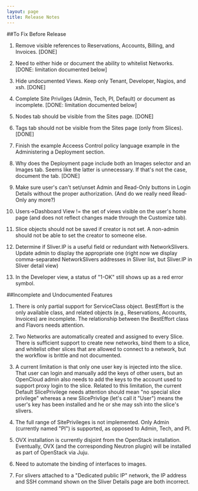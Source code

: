 ```yaml
---
layout: page
title: Release Notes
---
```


##To Fix Before Release

1. Remove visible references to Reservations, Accounts, Billing, and
   Invoices. [DONE]

2. Need to either hide or document the ability to whitelist Networks.
   [DONE: limitation documented below]

3. Hide undocumented Views. Keep only Tenant, Developer, Nagios, and 
   xsh. [DONE]

4. Complete Site Privilges (Admin, Tech, PI, Default) or document as
   incomplete. [DONE: limitation documented below]

5. Nodes tab should be visible from the Sites page. [DONE]

6. Tags tab should not be visible from the Sites page (only from
   Slices). [DONE]

7. Finish the example Acceess Control policy language example in the
   Administering a Deployment section.

8. Why does the Deployment page include both an Images selector and
   an Images tab. Seems like the latter is unnecessary. If that's not
   the case, document the tab. [DONE]

9. Make sure user's can't set/unset Admin and Read-Only buttons in
   Login Details without the proper authorization. (And do we really
   need Read-Only any more?)

10. Users->Dashboard View != the set of views visible on the user's
   home page (and does not reflect changes made through the Customize
   tab).

11. Slice objects should not be saved if creator is not set. A
    non-admin should not be able to set the creator to someone else.

12. Determine if Sliver.IP is a useful field or redundant with
    NetworkSlivers. Update admin to display the appropriate one (right
    now we display comma-separated NetworkSlivers addresses in Sliver
    list, but Sliver.IP in Sliver detail view)

13. In the Developer view, a status of "1-OK" still shows up as a red
    error symbol.

##Incomplete and Undocumented Features

1. There is only partial support for ServiceClass object.
   BestEffort is the only available class, and related objects
   (e.g., Reservations, Accounts, Invoices) are incomplete. 
   The relationship between the BestEffort class and Flavors
   needs attention.

2. Two Networks are automatically created and assigned to every
   Slice. There is sufficient support to create new networks, bind
   them to a slice, and whitelist other slices that are allowed to
   connect to a network, but the workflow is brittle and not
   documented.

3. A current limitation is that only one user key is injected into the
   slice. That user can login and manually add the keys of other users,
   but an OpenCloud admin also needs to add the keys to the account used
   to support proxy login to the slice.
   Related to this limitation, the current Default SlicePrivilege needs
   attention should mean "no special slice privilege" whereas a new
   SlicePrivlige (let's call it "User") means the user's key has been
   installed and he or she may ssh into the slice's slivers.

4. The full range of SitePrivileges is not implemented. Only Admin 
   (currently named "PI") is supported, as opposed to Admin, Tech,
   and PI.

5. OVX installation is currently disjoint from the OpenStack
   installation.  Eventually, OVX (and the corresponding Neutron
   plugin) will be installed as part of OpenStack via Juju.

6. Need to automate the binding of interfaces to images.

7. For slivers attached to a "Dedicated public IP" network, the IP address
   and SSH command shown on the Sliver Details page are both incorrect.
